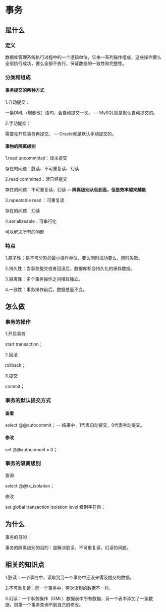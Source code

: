 # 事务

## 是什么

### 定义

数据库管理系统执行过程中的一个逻辑单位，它由一系列操作组成，这些操作要么全部执行成功，要么全部不执行，保证数据的一致性和完整性。

### 分类和组成

#### 事务提交的两种方式

 1.自动提交：

一条DML（增删改）语句，会自动提交一次。    -- MySQL就是默认自动提交的。

2.手动提交：

需要先开启事务再提交。          -- Oracle就是默认手动提交的。



#### 事物的隔离级别

1.read uncommitted：读未提交    

  存在的问题：脏读、不可重复读、幻读

2.read  committed：读已经提交

存在的问题：不可重复读、幻读         **-- 隔离级别从低到高，但是效率越来越低**

3.repeatable read ：可重复读

存在的问题：幻读

4.serializeable：可串行化

可以解决所有的问题



### 特点

1.原子性：是不可分割的最小操作单位，要么同时成功要么，同时失败。

2.持久性：当事务提交或者回滚后，数据库都会持久化的保存数据。

3.隔离性：多个事务操作之间相互独立。

4.一致性：事务操作前后，数据总量不变。



## 怎么做

### 事务的操作

1.开启事务

start  transaction；

2.回滚

rollback；

3.提交

commit；

### 事务的默认提交方式

#### 查看

select  @@autocommit；  -- 结果中，1代表自动提交，0代表手动提交。

  

#### 修改

set   @@autocommit = 0；



### 事务的隔离级别

查询

select  @@tx_isolation；

修改

set global transaction  isolation level  级别字符串；

 

## 为什么

事务的目的：

事务的隔离级别的目的：是解决脏读、不可重复读、幻读的问题。



## 相关的知识点

1.脏读：一个事务中，读取到另一个事务中还没来得及提交的数据。

2.不可重复读：同一个事务中，两次读到的数据不一样。

3.幻读：一个事务操作（DML）数据表中所有数据，另一个表中添加了一条数据，则第一个事务查询不到自己的修改。